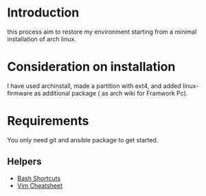 # Introduction

this process aim to restore my environment starting from a minimal installation of arch linux.

# Consideration on installation

I have used archinstall, made a partition with ext4, and added linux-firmware as additional package ( as arch wiki for Framwork Pc). 

# Requirements

You only need git and ansible package to get started.

## Helpers 
* [Bash Shortcuts](./doc/bash_shortcuts.md)
* [Vim Cheatsheet](./doc/vim_cht.md)


